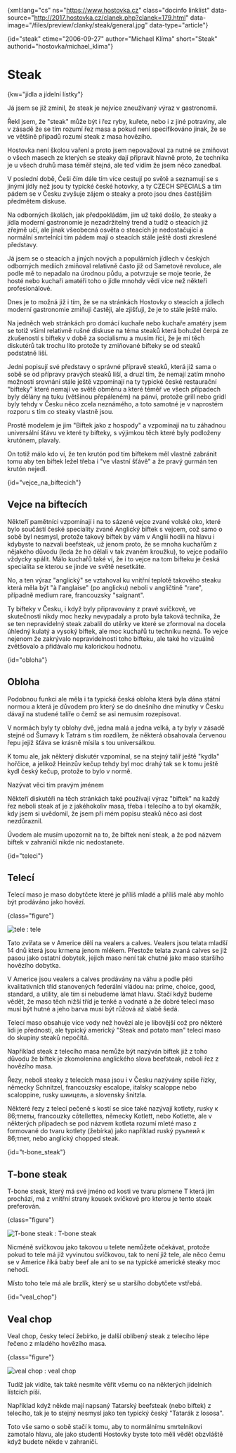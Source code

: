 
{xml:lang="cs" ns="https://www.hostovka.cz" class="docinfo linklist" data-source="http://2017.hostovka.cz/clanek.php?clanek=179.html" data-image="/files/preview/clanky/steak/general.jpg" data-type="article"}

{id="steak" ctime="2006-09-27" author="Michael Klíma" short="Steak" authorid="hostovka/michael_klima"}

# Steak

<!-- generated attribute kw by user_udpatekw.sh on 2019-03-13, do not edit -->

{kw="jídla a jídelní lístky"}

Já jsem se již zmínil, že steak je nejvíce zneužívaný výraz v gastronomii.

Řekl jsem, že "steak" může být i řez ryby, kuřete, nebo i z jiné potraviny, ale v zásadě že se tím rozumí řez masa a pokud není specifikováno jinak, že se ve většině případů rozumí steak z masa hovězího.

Hostovka není školou vaření a proto jsem nepovažoval za nutné se zmiňovat o všech masech ze kterých se steaky dají připravit hlavně proto, že technika je u všech druhů masa téměř stejná, ale teď vidím že jsem něco zanedbal.

V poslední době, Češi čím dále tím více cestují po světě a seznamují se s jinými jídly než jsou ty typické české hotovky, a ty CZECH SPECIALS a tím pádem se v Česku zvyšuje zájem o steaky a proto jsou dnes častějším předmětem diskuse.

Na odborných školách, jak předpokládám, jim už také došlo, že steaky a jídla moderní gastronomie je nezadržitelný trend a tudíž o steacích již zřejmě učí, ale jinak všeobecná osvěta o steacích je nedostačující a normální smrtelníci tím pádem mají o steacích stále ještě dosti zkreslené představy.

Já jsem se o steacích a jiných nových a populárních jídlech v českých odborných mediích zmiňoval relativně často již od Sametové revoluce, ale podle mě to nepadalo na úrodnou půdu, a potvrzuje se moje teorie, že hosté nebo kuchaři amatéři toho o jídle mnohdy vědí více než někteří profesionálové.

Dnes je to možná již i tím, že se na stránkách Hostovky o steacích a jídlech moderní gastronomie zmiňuji častěji, ale zjišťuji, že je to stále ještě málo.

Na jedněch web stránkách pro domácí kuchaře nebo kuchaře amatéry jsem se totiž všiml relativně rušné diskuse na téma steaků která bohužel čerpá ze zkušeností s bifteky v době za socialismu a musím říci, že je mi těch diskutérů tak trochu líto protože ty zmiňované bifteky se od steaků podstatně liší.

Jedni popisují své představy o správné přípravě steaků, která již sama o sobě se od přípravy pravých steaků liší, a druzí tím, že nemají zatím mnoho možností srovnání stále ještě vzpomínají na ty typické české restaurační "bifteky" které nemají ve světě obměnu a které téměř ve všech případech byly dělány na tuku (většinou přepáleném) na pánvi, protože grill nebo gridl byly tehdy v Česku něco zcela neznámého, a toto samotné je v naprostém rozporu s tím co steaky vlastně jsou.

Prostě modelem je jim "Biftek jako z hospody" a vzpomínají na tu záhadnou universální šťávu ve které ty bifteky, s výjimkou těch které byly podloženy krutónem, plavaly.

On totiž málo kdo ví, že ten krutón pod tím biftekem měl vlastně zabránit tomu aby ten biftek ležel třeba i "ve vlastní šťávě" a že pravý gurmán ten krutón nejedl.

{id="vejce\_na\_biftecich"}

## Vejce na biftecích

Někteří pamětníci vzpomínají i na to sázené vejce zvané volské oko, které bylo součástí české speciality zvané Anglický biftek s vejcem, což samo o sobě byl nesmysl, protože takový biftek by vám v Anglii hodili na hlavu i kdybyste to nazvali beefsteak, už jenom proto, že se mnoha kuchařům z nějakého důvodu (leda že ho dělali v tak zvaném kroužku), to vejce podařilo vždycky spálit. Málo kuchařů také ví, že i to vejce na tom bifteku je česká specialita se kterou se jinde ve světě nesetkáte.

No, a ten výraz "anglický" se vztahoval ku vnitřní teplotě takového steaku která měla být "à l'anglaise" (po anglicku) neboli v angličtině "rare", případně medium rare, francouzsky "saignant".

Ty bifteky v Česku, i když byly připravovány z pravé svíčkové, ve skutečnosti nikdy moc hezky nevypadaly a proto byla taková technika, že se ten nepravidelný steak zabalil do utěrky ve které se zformoval na docela úhledný kulatý a vysoký biftek, ale moc kuchařů tu techniku nezná. To vejce nejenom že zakrývalo nepravidelnosti toho bifteku, ale také ho vizuálně zvětšovalo a přidávalo mu kalorickou hodnotu.

{id="obloha"}

## Obloha

Podobnou funkci ale měla i ta typická česká obloha která byla dána státní normou a která je důvodem pro který se do dnešního dne minutky v Česku dávají na studené talíře o čemž se asi nemusím rozepisovat.

V normách byly ty oblohy dvě, jedna malá a jedna velká, a ty byly v zásadě stejné od Šumavy k Tatrám s tím rozdílem, že některá obsahovala červenou řepu jejíž šťáva se krásně mísila s tou universálkou.

K tomu ale, jak některý diskutér vzpomínal, se na stejný talíř ještě "kydla" hořčice, a jelikož Heinzův kečup tehdy byl moc drahý tak se k tomu ještě kydl český kečup, protože to bylo v normě.

Nazývat věci tím pravým jménem

Někteří diskutéři na těch stránkách také používají výraz "biftek" na každý řez neboli steak ať je z jakéhokoliv masa, třeba i telecího a to byl okamžik, kdy jsem si uvědomil, že jsem při mém popisu steaků něco asi dost nezdůraznil.

Úvodem ale musím upozornit na to, že biftek není steak, a že pod názvem biftek v zahraničí nikde nic nedostanete.

{id="teleci"}

## Telecí

Telecí maso je maso dobytčete které je příliš mladé a příliš malé aby mohlo být prodáváno jako hovězí.

{class="figure"}

![tele][1] 
:   tele

Tato zvířata se v Americe dělí na vealers a calves. Vealers jsou telata mladší 14 dnů která jsou krmena jenom mlékem. Přestože telata zvaná calves se již pasou jako ostatní dobytek, jejich maso není tak chutné jako maso staršího hovězího dobytka.

V Americe jsou vealers a calves prodávány na váhu a podle pěti kvalitativních tříd stanovených federální vládou na: prime, choice, good, standard, a utility, ale tím si nebudeme lámat hlavu. Stačí když budeme vědět, že maso těch nižší tříd je tenké a vodnaté a že dobré telecí maso musí být hutné a jeho barva musí být růžová až slabě šedá.

Telecí maso obsahuje více vody než hovězí ale je libovější což pro některé lidi je předností, ale typický americký "Steak and potato man" telecí maso do skupiny steaků nepočítá.

Například steak z telecího masa nemůže být nazýván biftek již z toho důvodu že biftek je zkomolenina anglického slova beefsteak, neboli řez z hovězího masa.

Řezy, neboli steaky z telecích masa jsou i v Česku nazývány spíše řízky, německy Schnitzel, francouzsky escalope, italsky scaloppe nebo scaloppine, rusky шиицeль, a slovensky šnitzla.

Některé řezy z telecí pečeně s kostí se sice také nazývají kotlety, rusky к 86;тлеты, francouzky côtellettes, německy Kotlett, nebo Kotlette, ale v některých případech se pod názvem kotleta rozumí mleté maso z formované do tvaru kotlety (žebírka) jako například ruský руьлеий к 86;тлет, nebo anglický chopped steak.

{id="t-bone_steak"}

## T-bone steak

T-bone steak, který má své jméno od kosti ve tvaru písmene T která jím prochází, má z vnitřní strany kousek svíčkové pro kterou je tento steak preferován.

{class="figure"}

![T-bone steak][2] 
:   T-bone steak

Nicméně svíčkovou jako takovou u telete nemůžete očekávat, protože pokud to tele má již vyvinutou svíčkovou, tak to není již tele, ale něco čemu se v Americe říká baby beef ale ani to se na typické americké steaky moc nehodí.

Místo toho tele má ale brzlík, který se u staršího dobytčete vstřebá.

{id="veal_chop"}

## Veal chop

Veal chop, česky telecí žebírko, je další oblíbený steak z telecího lépe řečeno z mladého hovězího masa.

{class="figure"}

![veal chop][3] 
:   veal chop

Tudíž jak vidíte, tak také nesmíte věřit všemu co na některých jídelních lístcích píší.

Například když někde mají napsaný Tatarský beefsteak (nebo biftek) z telecího, tak je to stejný nesmysl jako ten typický český "Tatarák z lososa".

Toto vše samo o sobě stačí k tomu, aby to normálnímu smrtelníkovi zamotalo hlavu, ale jako studenti Hostovky byste toto měli vědět obzvláště když budete někde v zahraničí.

 [1]: http://2017.hostovka.cz/soubor/27-09-06-4.JPG
 [2]: http://2017.hostovka.cz/soubor/27-09-06-5.JPG
 [3]: http://2017.hostovka.cz/soubor/27-09-06-6.JPG

